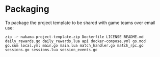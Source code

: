Packaging
===

To package the project template to be shared with game teams over email use:

```shell
zip -r nakama-project-template.zip Dockerfile LICENSE README.md daily_rewards.go daily_rewards.lua api docker-compose.yml go.mod go.sum local.yml main.go main.lua match_handler.go match_rpc.go sessions.go sessions.lua session_events.go
```

